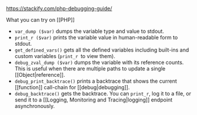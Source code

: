 https://stackify.com/php-debugging-guide/

What you can try on [[PHP]]

- `var_dump ($var)` dumps the variable type and value to stdout.
- `print_r ($var)` prints the variable value in human-readable form to stdout.
- `get_defined_vars()` gets all the defined variables including built-ins and custom variables (`print_r `to view them).
- `debug_zval_dump ($var)` dumps the variable with its reference counts. This is useful when there are multiple paths to update a single [[Object|reference]].
- `debug_print_backtrace()` prints a backtrace that shows the current [[function]] call-chain for [[debug|debugging]].
- `debug_backtrace()` gets the backtrace. You can `print_r`, log it to a file, or send it to a [[Logging, Monitoring and Tracing|logging]] endpoint asynchronously.